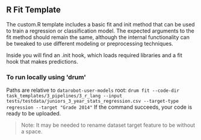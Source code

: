 ## R Fit Template

The custom.R template includes a basic fit and init method that can be used to train a regression or classification model.
The expected arguments to the fit method should remain the same, although the internal functionality can be tweaked to 
use different modeling or preprocessing techniques.

Inside you will find an .init hook, which loads required libraries and
a fit hook that makes predictions. 

### To run locally using 'drum'
Paths are relative to `datarobot-user-models` root:
`drum fit --code-dir task_templates/3_pipelines/3_r_lang --input tests/testdata/juniors_3_year_stats_regression.csv --target-type regression --target "Grade 2014"`
If the command succeeds, your code is ready to be uploaded.

> Note: It may be needed to rename dataset target feature to be without a space.


